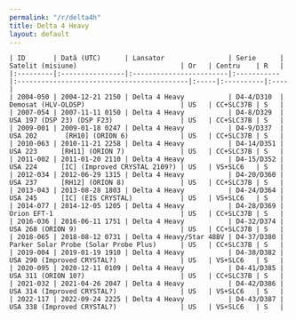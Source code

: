 ```yaml
---
permalink: "/r/delta4h"
title: Delta 4 Heavy
layout: default
---
```


    | ID       | Dată (UTC)      | Lansator                | Serie      | Satelit (misiune)                          | Or   | Centru    | R   |
    |:---------|:----------------|:------------------------|:-----------|:-------------------------------------------|:-----|:----------|:----|
    | 2004-050 | 2004-12-21 2150 | Delta 4 Heavy           | D4-4/D310  | Demosat (HLV-OLDSP)                        | US   | CC+SLC37B | S   |
    | 2007-054 | 2007-11-11 0150 | Delta 4 Heavy           | D4-8/D329  | USA 197 (DSP 23) (DSP F23)                 | US   | CC+SLC37B | S   |
    | 2009-001 | 2009-01-18 0247 | Delta 4 Heavy           | D4-9/D337  | USA 202       [RH10] (ORION 6)             | US   | CC+SLC37B | S   |
    | 2010-063 | 2010-11-21 2258 | Delta 4 Heavy           | D4-14/D351 | USA 223      [RH11] (ORION 7)              | US   | CC+SLC37B | S   |
    | 2011-002 | 2011-01-20 2110 | Delta 4 Heavy           | D4-15/D352 | USA 224      [IC] (Improved CRYSTAL 2109?) | US   | VS+SLC6   | S   |
    | 2012-034 | 2012-06-29 1315 | Delta 4 Heavy           | D4-20/D360 | USA 237      [RH12] (ORION 8)              | US   | CC+SLC37B | S   |
    | 2013-043 | 2013-08-28 1803 | Delta 4 Heavy           | D4-24/D364 | USA 245      [IC] (EIS CRYSTAL)            | US   | VS+SLC6   | S   |
    | 2014-077 | 2014-12-05 1205 | Delta 4 Heavy           | D4-28/D369 | Orion EFT-1                                | US   | CC+SLC37B | S   |
    | 2016-036 | 2016-06-11 1751 | Delta 4 Heavy           | D4-32/D374 | USA 268 (ORION 9)                          | US   | CC+SLC37B | S   |
    | 2018-065 | 2018-08-12 0731 | Delta 4 Heavy/Star 48BV | D4-37/D380 | Parker Solar Probe (Solar Probe Plus)      | US   | CC+SLC37B | S   |
    | 2019-004 | 2019-01-19 1910 | Delta 4 Heavy           | D4-38/D382 | USA 290 (Improved CRYSTAL?)                | US   | VS+SLC6   | S   |
    | 2020-095 | 2020-12-11 0109 | Delta 4 Heavy           | D4-41/D385 | USA 311 (ORION 10?)                        | US   | CC+SLC37B | S   |
    | 2021-032 | 2021-04-26 2047 | Delta 4 Heavy           | D4-42/D386 | USA 314 (Improved CRYSTAL?)                | US   | VS+SLC6   | S   |
    | 2022-117 | 2022-09-24 2225 | Delta 4 Heavy           | D4-43/D387 | USA 338 (Improved CRYSTAL?)                | US   | VS+SLC6   | S   |

